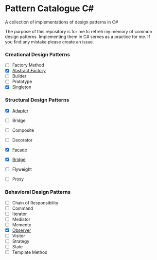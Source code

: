 # Pattern Catalogue C# #
A collection of implementations of design patterns in C#

The purpose of this repository is for me to refreh my memory of common design patterns. Implementing them in C# serves as a practice for me. If you find any mistake please create an issue.

### Creational Design Patterns

- [ ] Factory Method
- [X] [Abstract Factory](https://github.com/derdanielb/pattern-catalogue-csharp/tree/master/src/Pattern-Catalogue/Abstract-Factory)
- [ ] Builder
- [ ] Prototype
- [X] [Singleton](https://github.com/derdanielb/pattern-catalogue-csharp/tree/master/src/Pattern-Catalogue/Singleton)

### Structural Design Patterns
- [X] [Adapter](https://github.com/derdanielb/pattern-catalogue-csharp/tree/master/src/Pattern-Catalogue/Adapter)
- [ ] Bridge
- [ ] Composite
- [ ] Decorator
- [X] [Facade](https://github.com/derdanielb/pattern-catalogue-csharp/tree/master/src/Pattern-Catalogue/Facade)
- [X] [Bridge](https://github.com/derdanielb/pattern-catalogue-csharp/tree/master/src/Pattern-Catalogue/Bridge)
- [ ] Flyweight
- [ ] Proxy


### Behavioral Design Patterns
- [ ] Chain of Responsibility
- [ ] Command
- [ ] Iterator
- [ ] Mediator
- [ ] Memento
- [X] [Observer](https://github.com/derdanielb/pattern-catalogue-csharp/tree/master/src/Pattern-Catalogue/Observer)
- [ ] Visitor
- [ ] Strategy
- [ ] State
- [ ] Template Method
